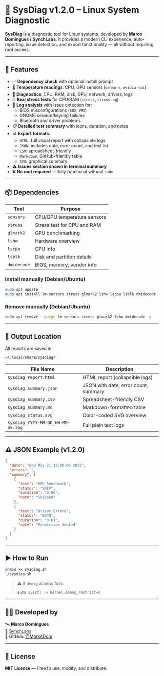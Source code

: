 # 🧪 SysDiag v1.2.0 – Linux System Diagnostic

**SysDiag** is a diagnostic tool for Linux systems, developed by **Marco Domingues / SynchLabs**. It provides a modern CLI experience, auto-reporting, issue detection, and export functionality — all without requiring root access.

---

## 🚀 Features

- ✅ **Dependency check** with optional install prompt
- 🌡️ **Temperature readings**: CPU, GPU sensors (`sensors`, `nvidia-smi`)
- 🧠 **Diagnostics**: CPU, RAM, disk, GPU, network, drivers, logs
- 🔥 **Real stress tests** for CPU/RAM (`stress`, `stress-ng`)
- 🧩 **Log analysis** with issue detection for:
  - BIOS misconfigurations (`SGX`, `VMX`)
  - GNOME session/keyring failures
  - Bluetooth and driver problems
- 📋 **Detailed test summary** with icons, duration, and notes
- 📊 **Export formats**:
  - `HTML`: full visual report with collapsible logs
  - `JSON`: includes date, error count, and test list
  - `CSV`: spreadsheet-friendly
  - `Markdown`: GitHub-friendly table
  - `SVG`: graphical summary
- ⚠️ **Issues section shown in terminal summary**
- ❌ **No root required** — fully functional without `sudo`

---

## 📦 Dependencies

| Tool         | Purpose                           |
|--------------|-----------------------------------|
| `sensors`    | CPU/GPU temperature sensors       |
| `stress`     | Stress test for CPU and RAM       |
| `glmark2`    | GPU benchmarking                  |
| `lshw`       | Hardware overview                 |
| `lscpu`      | CPU info                          |
| `lsblk`      | Disk and partition details        |
| `dmidecode`  | BIOS, memory, vendor info         |

### Install manually (Debian/Ubuntu)

```bash
sudo apt update
sudo apt install lm-sensors stress glmark2 lshw lscpu lsblk dmidecode -y
```

### Remove manually (Debian/Ubuntu)
```bash
sudo apt remove --purge lm-sensors stress glmark2 lshw dmidecode -y
```

---

## 📁 Output Location

All reports are saved in:

```bash
~/.local/share/sysdiag/
```

| File Name                          | Description                            |
|------------------------------------|----------------------------------------|
| `sysdiag_report.html`              | HTML report (collapsible logs)         |
| `sysdiag_summary.json`             | JSON with date, error count, summary   |
| `sysdiag_summary.csv`              | Spreadsheet-friendly CSV               |
| `sysdiag_summary.md`               | Markdown-formatted table               |
| `sysdiag_status.svg`               | Color-coded SVG overview               |
| `sysdiag_YYYY-MM-DD_HH-MM-SS.log`  | Full plain text logs                   |

---

## ⚠️ JSON Example (v1.2.0)

```json
{
  "date": "Wed May 21 12:00:00 2025",
  "errors": 2,
  "summary": [
    {
      "test": "GPU Benchmark",
      "status": "SKIP",
      "duration": "0.00",
      "note": "Skipped"
    },
    {
      "test": "Driver Errors",
      "status": "WARN",
      "duration": "0.01",
      "note": "Permission denied"
    }
  ]
}
```

---

## ▶️ How to Run

```bash
chmod +x sysdiag.sh
./sysdiag.sh
```

> ⚠️ If `dmesg` access fails:
> ```bash
> sudo sysctl -w kernel.dmesg_restrict=0
> ```

---

## 👨‍💻 Developed by

🛰️ **Marco Domingues**  
🔧 [SynchLabs](https://github.com/SynchLabs)  
🐙 GitHub: [@MarkADom](https://github.com/MarkADom)

---

## 📜 License

**MIT License** — Free to use, modify, and distribute.